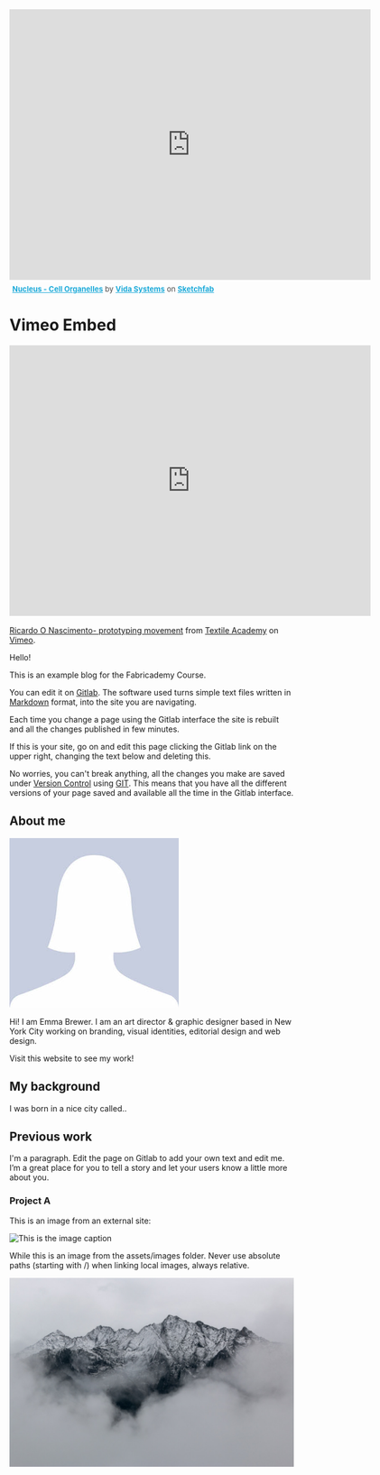 <div class="sketchfab-embed-wrapper"><iframe width="640" height="480" src="https://sketchfab.com/models/7e01bff42b2d47fab640503bcef071e6/embed" frameborder="0" allow="autoplay; fullscreen; vr" mozallowfullscreen="true" webkitallowfullscreen="true"></iframe>

<p style="font-size: 13px; font-weight: normal; margin: 5px; color: #4A4A4A;">
    <a href="https://sketchfab.com/models/7e01bff42b2d47fab640503bcef071e6?utm_medium=embed&utm_source=website&utm_campaign=share-popup" target="_blank" style="font-weight: bold; color: #1CAAD9;">Nucleus - Cell Organelles</a>
    by <a href="https://sketchfab.com/objects1?utm_medium=embed&utm_source=website&utm_campaign=share-popup" target="_blank" style="font-weight: bold; color: #1CAAD9;">Vida Systems</a>
    on <a href="https://sketchfab.com?utm_medium=embed&utm_source=website&utm_campaign=share-popup" target="_blank" style="font-weight: bold; color: #1CAAD9;">Sketchfab</a>
</p>
</div>

# Vimeo Embed

<iframe src="https://player.vimeo.com/video/269013987" width="640" height="480" frameborder="0" webkitallowfullscreen mozallowfullscreen allowfullscreen></iframe>
<p><a href="https://vimeo.com/269013987">Ricardo O Nascimento- prototyping movement</a> from <a href="https://vimeo.com/fabricademy">Textile Academy</a> on <a href="https://vimeo.com">Vimeo</a>.</p>



Hello!

This is an example blog for the Fabricademy Course.

You can edit it on [Gitlab](http://gitlab.fabcloud.org). The software used turns simple text files
written in [Markdown](https://en.wikipedia.org/wiki/Markdown) format, into the site you are navigating.

Each time you change a page using the Gitlab interface the site is rebuilt and all the changes published 
in few minutes.

If this is your site, go on and edit this page clicking the Gitlab link on the upper right, changing the text below and deleting this.

No worries, you can't break anything, all the changes you make are saved under [Version Control](https://en.wikipedia.org/wiki/Version_control) using [GIT](https://git-scm.com/book/en/v2/Getting-Started-About-Version-Control). This means that you have all the different versions of your page saved and available all the time in the Gitlab interface.

## About me

![](images/avatar-photo.jpg)

Hi! I am Emma Brewer. I am an art director & graphic designer based in New York City working on branding, visual identities, editorial design and web design.

Visit this website to see my work!

## My background

I was born in a nice city called..

## Previous work

I'm a paragraph. Edit the page on Gitlab to add your own text and edit me.  I’m a great place for you to tell a story and let your users know a little more about you.​

### Project A

This is an image from an external site:

![This is the image caption](https://images.unsplash.com/photo-1512436991641-6745cdb1723f?ixlib=rb-0.3.5&ixid=eyJhcHBfaWQiOjEyMDd9&s=ad25f4eb5444edddb0c5fb252a7f1dce&auto=format&fit=crop&w=900&q=80)

While this is an image from the assets/images folder. Never use absolute paths (starting with /) when linking local images, always relative.

![This is another caption](images/sample-photo.jpg)

